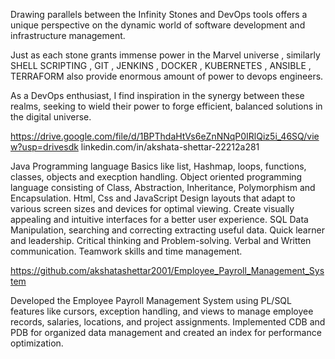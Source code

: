 Drawing parallels between the Infinity Stones and DevOps tools offers a unique perspective on the dynamic world of software development and infrastructure management. 

Just as each stone grants immense power in the Marvel universe , similarly SHELL SCRIPTING , GIT , JENKINS , DOCKER , KUBERNETES , ANSIBLE , TERRAFORM also provide enormous amount of power to devops engineers.

As a DevOps enthusiast, I find inspiration in the synergy between these realms, seeking to wield their power to forge efficient, balanced solutions in the digital universe.


https://drive.google.com/file/d/1BPThdaHtVs6eZnNNqP0IRlQiz5i_46SQ/view?usp=drivesdk
linkedin.com/in/akshata-shettar-22212a281

Java Programming language
Basics like list, Hashmap, loops, functions, classes, objects and execption handling.
Object oriented programming language consisting of Class, Abstraction, Inheritance, Polymorphism and Encapsulation.
Html, Css and JavaScript
Design layouts that adapt to various screen sizes and devices for optimal viewing.
Create visually appealing and intuitive interfaces for a better user experience.
SQL
Data Manipulation, searching and correcting extracting useful data.
Quick learner and leadership. Critical thinking and Problem-solving.
Verbal and Written communication.
Teamwork skills and time management.

https://github.com/akshatashettar2001/Employee_Payroll_Management_System

Developed the Employee Payroll Management System using PL/SQL features like cursors, exception handling, and views to manage employee records, salaries, locations, and project assignments. Implemented CDB and PDB for organized data management and created an index for performance optimization.
